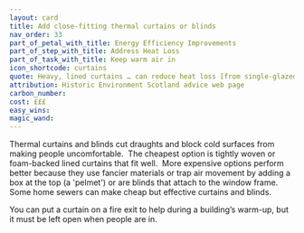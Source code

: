 ```yaml
---
layout: card
title: Add close-fitting thermal curtains or blinds
nav_order: 33
part_of_petal_with_title: Energy Efficiency Improvements
part_of_step_with_title: Address Heat Loss
part_of_task_with_title: Keep warm air in
icon_shortcode: curtains
quote: Heavy, lined curtains … can reduce heat loss [from single-glazed sash windows] by 14%.
attribution: Historic Environment Scotland advice web page
carbon_number: 
cost: £££
easy_wins: 
magic_wand: 
---
```


<p>Thermal curtains and blinds cut draughts and block cold surfaces from making people uncomfortable.  The cheapest option is tightly woven or foam-backed lined curtains that fit well.  More expensive options perform better because they use fancier materials or trap air movement by adding a box at the top (a 'pelmet') or are blinds that attach to the window frame.  Some home sewers can make cheap but effective curtains and blinds.  </p><p> You can put a curtain on a fire exit to help during a building’s warm-up, but it must be left open when people are in. </p> 
